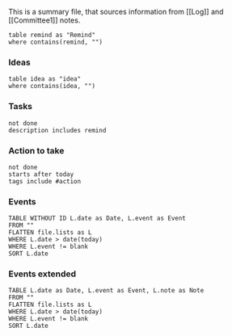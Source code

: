 
This is a summary file, that sources information from [[Log]] and [[Committee1]] notes.


```dataview
table remind as "Remind"
where contains(remind, "")
```


### Ideas
```dataview
table idea as "idea"
where contains(idea, "")
```


### Tasks
```tasks
not done
description includes remind
```

### Action to take
```tasks 
not done
starts after today
tags include #action
```


### Events
```dataview
TABLE WITHOUT ID L.date as Date, L.event as Event
FROM ""
FLATTEN file.lists as L
WHERE L.date > date(today)
WHERE L.event != blank
SORT L.date
```

### Events extended
```dataview
TABLE L.date as Date, L.event as Event, L.note as Note
FROM ""
FLATTEN file.lists as L
WHERE L.date > date(today)
WHERE L.event != blank
SORT L.date
```



